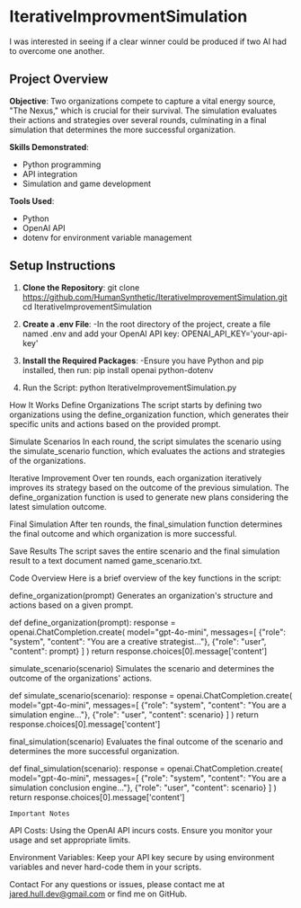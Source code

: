 # IterativeImprovmentSimulation
I was interested in seeing if a clear winner could be produced if two AI had to overcome one another.

## Project Overview

**Objective**: Two organizations compete to capture a vital energy source, "The Nexus," which is crucial for their survival. The simulation evaluates their actions and strategies over several rounds, culminating in a final simulation that determines the more successful organization.

**Skills Demonstrated**:
- Python programming
- API integration
- Simulation and game development

**Tools Used**:
- Python
- OpenAI API
- dotenv for environment variable management

## Setup Instructions

1. **Clone the Repository**:
   git clone https://github.com/HumanSynthetic/IterativeImprovementSimulation.git
   cd IterativeImprovementSimulation

2. **Create a .env File**:
-In the root directory of the project, create a file named .env and add your OpenAI API key:
  OPENAI_API_KEY='your-api-key'

3. **Install the Required Packages**:
-Ensure you have Python and pip installed, then run:
  pip install openai python-dotenv

4. Run the Script:
   python IterativeImprovementSimulation.py

How It Works
Define Organizations
The script starts by defining two organizations using the define_organization function, which generates their specific units and actions based on the provided prompt.

Simulate Scenarios
In each round, the script simulates the scenario using the simulate_scenario function, which evaluates the actions and strategies of the organizations.

Iterative Improvement
Over ten rounds, each organization iteratively improves its strategy based on the outcome of the previous simulation. The define_organization function is used to generate new plans considering the latest simulation outcome.

Final Simulation
After ten rounds, the final_simulation function determines the final outcome and which organization is more successful.

Save Results
The script saves the entire scenario and the final simulation result to a text document named game_scenario.txt.

Code Overview
Here is a brief overview of the key functions in the script:

define_organization(prompt)
Generates an organization's structure and actions based on a given prompt.

def define_organization(prompt):
    response = openai.ChatCompletion.create(
        model="gpt-4o-mini",
        messages=[
            {"role": "system", "content": "You are a creative strategist..."},
            {"role": "user", "content": prompt}
        ]
    )
    return response.choices[0].message['content']

simulate_scenario(scenario)
Simulates the scenario and determines the outcome of the organizations' actions.

def simulate_scenario(scenario):
    response = openai.ChatCompletion.create(
        model="gpt-4o-mini",
        messages=[
            {"role": "system", "content": "You are a simulation engine..."},
            {"role": "user", "content": scenario}
        ]
    )
    return response.choices[0].message['content']

final_simulation(scenario)
Evaluates the final outcome of the scenario and determines the more successful organization.

def final_simulation(scenario):
    response = openai.ChatCompletion.create(
        model="gpt-4o-mini",
        messages=[
            {"role": "system", "content": "You are a simulation conclusion engine..."},
            {"role": "user", "content": scenario}
        ]
    )
    return response.choices[0].message['content']

    Important Notes
API Costs: Using the OpenAI API incurs costs. Ensure you monitor your usage and set appropriate limits.

Environment Variables: Keep your API key secure by using environment variables and never hard-code them in your scripts.

Contact
For any questions or issues, please contact me at jared.hull.dev@gmail.com or find me on GitHub.

